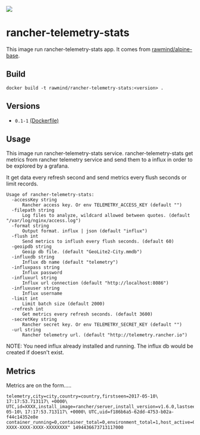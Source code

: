 [![](https://images.microbadger.com/badges/image/rawmind/rancher-telemetry-stats.svg)](https://microbadger.com/images/rawmind/rancher-telemetry-stats "Get your own image badge on microbadger.com")

rancher-telemetry-stats
=====================

This image run rancher-telemetry-stats app. It comes from [rawmind/alpine-base][alpine-base].

## Build

```
docker build -t rawmind/rancher-telemetry-stats:<version> .
```

## Versions

- `0.1-1` [(Dockerfile)](https://github.com/rawmind0/rancher-telemetry-stats/blob/0.1-1/Dockerfile)


## Usage

This image run rancher-telemetry-stats service. rancher-telemetry-stats get metrics from rancher telemetry service and send them to a influx in order to be explored by a grafana. 

It get data every refresh second and send metrics every flush seconds or limit records. 

```
Usage of rancher-telemetry-stats:
  -accessKey string
      Rancher access key. Or env TELEMETRY_ACCESS_KEY (default "")
  -filepath string
      Log files to analyze, wildcard allowed between quotes. (default "/var/log/nginx/access.log")
  -format string
      Output format. influx | json (default "influx")
  -flush int
      Send metrics to inflush every flush seconds. (default 60)
  -geoipdb string
      Geoip db file. (default "GeoLite2-City.mmdb")
  -influxdb string
      Influx db name (default "telemetry")
  -influxpass string
      Influx password
  -influxurl string
      Influx url connection (default "http://localhost:8086")
  -influxuser string
      Influx username
  -limit int
      Limit batch size (default 2000)
  -refresh int
      Get metrics every refresh seconds. (default 3600)
  -secretKey string
      Rancher secret key. Or env TELEMETRY_SECRET_KEY (default "")
  -url string
      Rancher telemetry url. (default "http://telemetry.rancher.io")
```

NOTE: You need influx already installed and running. The influx db would be created if doesn't exist.

## Metrics

Metrics are on the form.....

```
telemetry,city=city,country=country,firstseen=2017-05-10\ 17:17:53.713117\ +0000\ UTC,id=XXXX,install_image=rancher/server,install_version=v1.6.0,lastseen=2017-05-10\ 17:17:53.713117\ +0000\ UTC,uid=f186b6a5-62dd-4753-b02a-f44c14352e8e container_running=0,container_total=0,environment_total=1,host_active=0,host_cpu_cores_total=0,host_mem_mb_total=0,ip="XX.XX.XX.XX",orch_cattle=1,orch_kubernetes=0,orch_mesos=0,orch_swarm=0,orch_windows=0,service_active=0,service_total=5,stack_active=4,stack_total=4,uid="XXXXXXXX-XXXX-XXXX-XXXX-XXXXXXXX" 1494436673713117000
```

[alpine-base]: https://github.com/rawmind0/alpine-base
